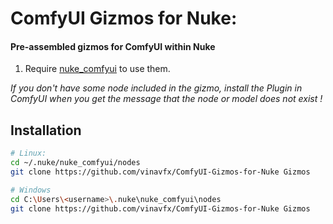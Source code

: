 # ComfyUI Gizmos for Nuke:
#### Pre-assembled gizmos for ComfyUI within Nuke

1. Require [nuke_comfyui](https://github.com/vinavfx/nuke_comfyui) to use them.

<i>If you don't have some node included in the gizmo, install the Plugin in ComfyUI 
when you get the message that the node or model does not exist !</i>

## Installation
``` sh
# Linux:
cd ~/.nuke/nuke_comfyui/nodes
git clone https://github.com/vinavfx/ComfyUI-Gizmos-for-Nuke Gizmos

# Windows
cd C:\Users\<username>\.nuke\nuke_comfyui\nodes
git clone https://github.com/vinavfx/ComfyUI-Gizmos-for-Nuke Gizmos
```
